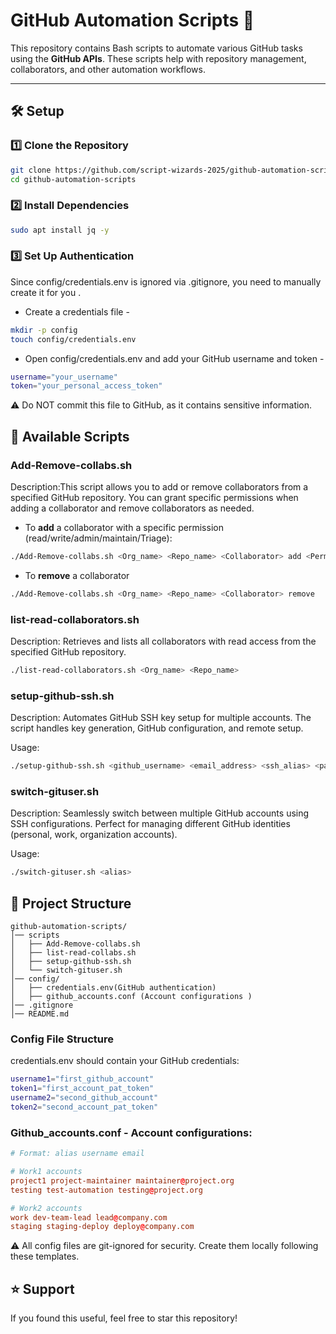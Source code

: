 # GitHub Automation Scripts 🚀  

This repository contains Bash scripts to automate various GitHub tasks using the **GitHub APIs**. These scripts help with repository management, collaborators, and other automation workflows.  

---

## 🛠 Setup  

### 1️⃣ Clone the Repository  
```bash
git clone https://github.com/script-wizards-2025/github-automation-scripts.git
cd github-automation-scripts
```
### 2️⃣ Install Dependencies
```bash 
sudo apt install jq -y 
```
### 3️⃣ Set Up Authentication
Since config/credentials.env is ignored via .gitignore, you need to manually create it for you . 

- Create a credentials file - 
```bash
mkdir -p config
touch config/credentials.env
```
- Open config/credentials.env and add your GitHub username and token - 
```bash
username="your_username"
token="your_personal_access_token"
```
⚠️ Do NOT commit this file to GitHub, as it contains sensitive information.

## 📜 Available Scripts

### Add-Remove-collabs.sh
Description:This script allows you to add or remove collaborators from a specified GitHub repository. You can grant specific permissions when adding a collaborator and remove collaborators as needed.
 - To **add** a collaborator with a specific permission (read/write/admin/maintain/Triage):
```bash
./Add-Remove-collabs.sh <Org_name> <Repo_name> <Collaborator> add <Permission>
```
 - To **remove** a collaborator
```bash
./Add-Remove-collabs.sh <Org_name> <Repo_name> <Collaborator> remove
```
### list-read-collaborators.sh 
Description: Retrieves and lists all collaborators with read access from the specified GitHub repository.
```bash
./list-read-collaborators.sh <Org_name> <Repo_name>
```
### setup-github-ssh.sh
Description: Automates GitHub SSH key setup for multiple accounts. The script handles key generation, GitHub configuration, and remote setup.

Usage:
```bash
./setup-github-ssh.sh <github_username> <email_address> <ssh_alias> <path>
```
### switch-gituser.sh
Description: Seamlessly switch between multiple GitHub accounts using SSH configurations. Perfect for managing different GitHub identities (personal, work, organization accounts).

Usage:
```bash
./switch-gituser.sh <alias>
```

## 📂 Project Structure 
```
github-automation-scripts/
│── scripts
│   ├── Add-Remove-collabs.sh
│   ├── list-read-collabs.sh
│   ├── setup-github-ssh.sh
│   └── switch-gituser.sh
│── config/  
│   ├── credentials.env(GitHub authentication)   
│   ├── github_accounts.conf (Account configurations )               
│── .gitignore                   
│── README.md                
```
### Config File Structure
credentials.env should contain your GitHub credentials:
```bash
username1="first_github_account"
token1="first_account_pat_token"
username2="second_github_account"
token2="second_account_pat_token"
```
### Github_accounts.conf - Account configurations:
```conf
# Format: alias username email

# Work1 accounts
project1 project-maintainer maintainer@project.org
testing test-automation testing@project.org

# Work2 accounts
work dev-team-lead lead@company.com
staging staging-deploy deploy@company.com

```
⚠️ All config files are git-ignored for security. Create them locally following these templates.

## ⭐ Support

If you found this useful, feel free to star this repository!





